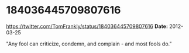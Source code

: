 # 184036445709807616
https://twitter.com/TomFrankly/status/184036445709807616
**Date:** 2012-03-25

"Any fool can criticize, condemn, and complain - and most fools do."
